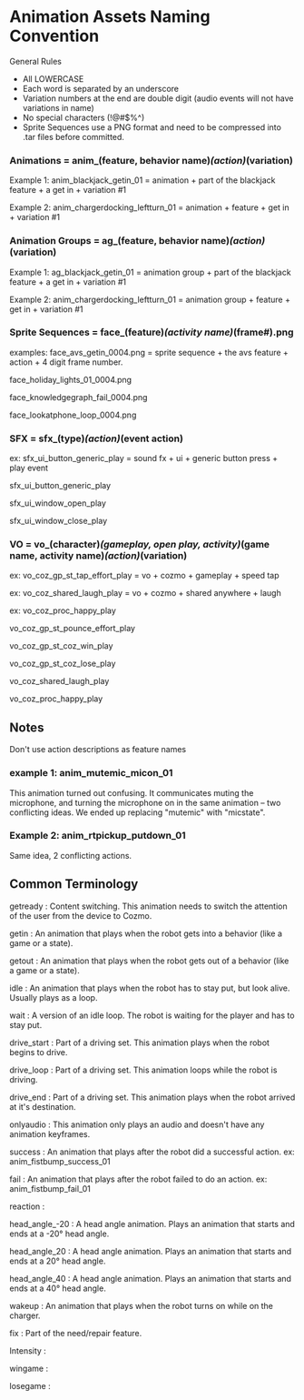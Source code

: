 # Animation Assets Naming Convention

General Rules

- All LOWERCASE
- Each word is separated by an underscore
- Variation numbers at the end are double digit (audio events will not have variations in name)
- No special characters (!@#$%^)
- Sprite Sequences use a PNG format and need to be compressed into .tar files before committed.

### Animations = anim_(feature, behavior name)_(action)_(variation)
Example 1: anim_blackjack_getin_01 = animation + part of the blackjack feature + a get in + variation #1

Example 2: anim_chargerdocking_leftturn_01  = animation + feature + get in + variation #1

### Animation Groups = ag_(feature, behavior name)_(action)_(variation)
Example 1: ag_blackjack_getin_01 = animation group + part of the blackjack feature + a get in + variation #1

Example 2: anim_chargerdocking_leftturn_01  = animation group + feature + get in + variation #1


### Sprite Sequences = face_(feature)_(activity name)_(frame#).png

examples:
face_avs_getin_0004.png = sprite sequence + the avs feature + action + 4 digit frame number.

face_holiday_lights_01_0004.png

face_knowledgegraph_fail_0004.png

face_lookatphone_loop_0004.png


### SFX = sfx_(type)_(action)_(event action)

ex: sfx_ui_button_generic_play = sound fx + ui + generic button press + play event

sfx_ui_button_generic_play

sfx_ui_window_open_play

sfx_ui_window_close_play


### VO = vo_(character)_(gameplay, open play, activity)_(game name, activity name)_(action)_(variation)
ex: vo_coz_gp_st_tap_effort_play = vo + cozmo + gameplay + speed tap

ex: vo_coz_shared_laugh_play = vo + cozmo + shared anywhere + laugh

ex: vo_coz_proc_happy_play

vo_coz_gp_st_pounce_effort_play

vo_coz_gp_st_coz_win_play

vo_coz_gp_st_coz_lose_play

vo_coz_shared_laugh_play

vo_coz_proc_happy_play

## Notes
Don't use action descriptions as feature names

### example 1: anim_mutemic_micon_01

This animation turned out confusing. It communicates muting the microphone, and turning the microphone on in the same animation – two conflicting ideas. We ended up replacing "mutemic" with "micstate".

### Example 2: anim_rtpickup_putdown_01

Same idea, 2 conflicting actions.

## Common Terminology

getready
: Content switching. This animation needs to switch the attention of the user from the device to Cozmo.

getin
: An animation that plays when the robot gets into a behavior (like a game or a state).

getout
: An animation that plays when the robot gets out of a behavior (like a game or a state).

idle
: An animation that plays when the robot has to stay put, but look alive. Usually plays as a loop.

wait
: A version of an idle loop. The robot is waiting for the player and has to stay put.

drive_start
: Part of a driving set. This animation plays when the robot begins to drive.

drive_loop
: Part of a driving set. This animation loops while the robot is driving.

drive_end
: Part of a driving set. This animation plays when the robot arrived at it's destination.

onlyaudio
: This animation only plays an audio and doesn't have any animation keyframes.

success
: An animation that plays after the robot did a successful action.  ex: anim_fistbump_success_01

fail
: An animation that plays after the robot failed to do an action. ex: anim_fistbump_fail_01

reaction
:

head_angle_-20
: A head angle animation. Plays an animation that starts and ends at a -20° head angle.

head_angle_20
: A head angle animation. Plays an animation that starts and ends at a 20° head angle.

head_angle_40
: A head angle animation. Plays an animation that starts and ends at a 40° head angle.

wakeup
: An animation that plays when the robot turns on while on the charger.

fix
: Part of the need/repair feature.

Intensity
:

wingame
:

losegame
:
